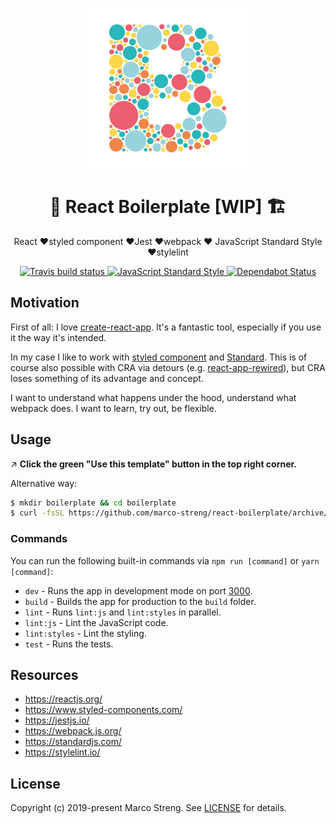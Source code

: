 <p align="center">
  <img src="https://raw.githubusercontent.com/marco-streng/react-boilerplate/master/logo.png" width="256" alt="Dashboard">
</p>

<h1 align="center">
   🚧 React Boilerplate [WIP] 🏗
</h1>

<p align="center">
  React ❤️styled component ❤️Jest ❤️webpack ❤️ JavaScript Standard Style ❤️stylelint
</p>

<p align="center">
  <a href="https://travis-ci.org">
    <img alt="Travis build status" src="https://api.travis-ci.org/marco-streng/react-boilerplate.svg?branch=master">
  </a>
  <a href="https://standardjs.com">
    <img alt="JavaScript Standard Style" src="https://img.shields.io/badge/code_style-standard-brightgreen.svg">
  </a>
  <a href="https://dependabot.com">
    <img alt="Dependabot Status" src="https://api.dependabot.com/badges/status?host=github&repo=marco-streng/react-boilerplate">
  </a>
</p>

## Motivation

First of all: I love [create-react-app](https://github.com/facebook/create-react-app). It's a fantastic tool, especially if you use it the way it's intended.

In my case I like to work with [styled component](https://www.styled-components.com/) and [Standard](https://standardjs.com/). This is of course also possible with CRA via detours (e.g. [react-app-rewired](https://github.com/timarney/react-app-rewired)), but CRA loses something of its advantage and concept.

I want to understand what happens under the hood, understand what webpack does. I want to learn, try out, be flexible.

## Usage

↗️ **Click the green "Use this template" button in the top right corner.**

Alternative way:

``` bash
$ mkdir boilerplate && cd boilerplate
$ curl -fsSL https://github.com/marco-streng/react-boilerplate/archive/master.tar.gz | tar -xz --strip-components 1
```

### Commands

You can run the following built-in commands via `npm run [command]` or `yarn [command]`:

* `dev` - Runs the app in development mode on port [3000](http://localhost:3000).
* `build` - Builds the app for production to the `build` folder.
* `lint` - Runs `lint:js` and `lint:styles` in parallel.
* `lint:js` - Lint the JavaScript code.
* `lint:styles` - Lint the styling.
* `test` - Runs the tests.

## Resources

* https://reactjs.org/
* https://www.styled-components.com/
* https://jestjs.io/
* https://webpack.js.org/
* https://standardjs.com/
* https://stylelint.io/

## License

Copyright (c) 2019-present Marco Streng. See [LICENSE](./LICENSE.md) for details.
